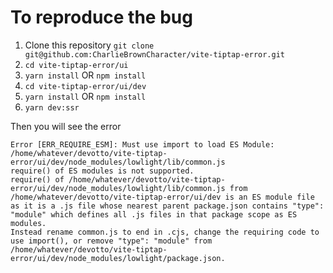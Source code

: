 # To reproduce the bug
1. Clone this repository `git clone git@github.com:CharlieBrownCharacter/vite-tiptap-error.git`
2. `cd vite-tiptap-error/ui`
3. `yarn install` OR `npm install`
4. `cd vite-tiptap-error/ui/dev`
5. `yarn install` OR `npm install`
6. `yarn dev:ssr`

Then you will see the error

```
Error [ERR_REQUIRE_ESM]: Must use import to load ES Module: /home/whatever/devotto/vite-tiptap-error/ui/dev/node_modules/lowlight/lib/common.js
require() of ES modules is not supported.
require() of /home/whatever/devotto/vite-tiptap-error/ui/dev/node_modules/lowlight/lib/common.js from /home/whatever/devotto/vite-tiptap-error/ui/dev is an ES module file as it is a .js file whose nearest parent package.json contains "type": "module" which defines all .js files in that package scope as ES modules.
Instead rename common.js to end in .cjs, change the requiring code to use import(), or remove "type": "module" from /home/whatever/devotto/vite-tiptap-error/ui/dev/node_modules/lowlight/package.json.
```

